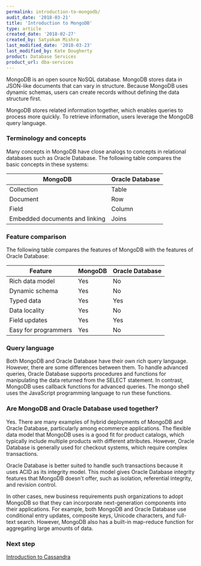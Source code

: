 ```yaml
---
permalink: introduction-to-mongodb/
audit_date: '2018-03-21'
title: 'Introduction to MongoDB'
type: article
created_date: '2018-02-27'
created_by: Satyakam Mishra
last_modified_date: '2018-03-23'
last_modified_by: Kate Dougherty
product: Database Services
product_url: dba-services
---
```


MongoDB is an open source NoSQL database. MongoDB stores data in JSON-like documents that can vary in structure. Because MongoDB uses dynamic schemas, users can create records without defining the data structure first.

MongoDB stores related information together, which enables queries to process more quickly. To retrieve information, users leverage the MongoDB query language.

### Terminology and concepts

Many concepts in MongoDB have close analogs to concepts in relational databases such as Oracle Database. The following table compares the basic concepts in these systems:

| MongoDB                        | Oracle Database |
| ------------------------------ | --------------- |
| Collection                     | Table           |
| Document                       | Row             |
| Field                          | Column          |
| Embedded documents and linking | Joins           |

### Feature comparison

The following table compares the features of MongoDB with the features of Oracle Database:

| Feature              | MongoDB | Oracle Database |
| -------------------- | ------- | --------------- |
| Rich data model      | Yes     | No              |
| Dynamic schema       | Yes     | No              |
| Typed data           | Yes     | Yes             |
| Data locality        | Yes     | No              |
| Field updates        | Yes     | Yes             |
| Easy for programmers | Yes     | No              |

### Query language

Both MongoDB and Oracle Database have their own rich query language. However, there are some differences between them. To handle advanced queries, Oracle Database supports procedures and functions for manipulating the data returned from the SELECT statement. In contrast, MongoDB uses callback functions for advanced queries. The mongo shell uses the JavaScript programming language to run these functions.

### Are MongoDB and Oracle Database used together?

Yes. There are many examples of hybrid deployments of MongoDB and Oracle Database, particularly among ecommerce applications. The flexible data model that MongoDB uses is a good fit for product catalogs, which typically include multiple products with different attributes. However, Oracle Database is generally used for checkout systems, which require complex transactions.

Oracle Database is better suited to handle such transactions because it uses ACID as its integrity model. This model gives Oracle Database integrity features that MongoDB doesn't offer, such as isolation, referential integrity, and revision control.

In other cases, new business requirements push organizations to adopt MongoDB so that they can incorporate next-generation components into their applications. For example, both MongoDB and Oracle Database use conditional entry updates, composite keys, Unicode characters, and full-text search. However, MongoDB also has a built-in map-reduce function for aggregating large amounts of data.

### Next step

[Introduction to Cassandra](/how-to/introduction-to-cassandra/)
